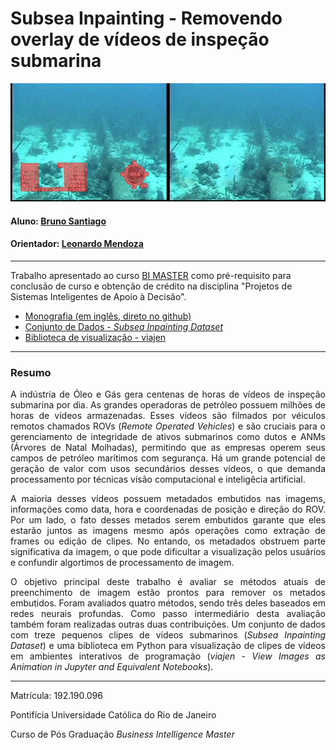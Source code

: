 # Subsea Inpainting - Removendo overlay de vídeos de inspeção submarina

<p align="center">
  <img src="https://github.com/brunomsantiago/subsea_inpainting/raw/main/images/01a_04_fgvc_compare.gif">
</p>  

#### Aluno: [Bruno Santiago](https://github.com/brunomsantiago/)
#### Orientador: [Leonardo Mendoza](https://github.com/leofome8)

---

Trabalho apresentado ao curso [BI MASTER](https://ica.puc-rio.ai/bi-master) como pré-requisito para conclusão de curso e obtenção de crédito na disciplina "Projetos de Sistemas Inteligentes de Apoio à Decisão".

- [Monografia (em inglês, direto no github)](https://github.com/brunomsantiago/subsea_inpainting)
- [Conjunto de Dados - *Subsea Inpainting Dataset*](https://www.kaggle.com/brunomsantiago/subsea-inpainting-dataset)
- [Biblioteca de visualização - viajen](https://github.com/brunomsantiago/viajen)

---

### Resumo

<p align="justify">A indústria de Óleo e Gás gera centenas de horas de vídeos de inspeção submarina por dia. As grandes operadoras de petróleo possuem milhões de horas de vídeos armazenadas. Esses vídeos são filmados por véiculos remotos chamados ROVs (<i>Remote Operated Vehicles</i>) e são cruciais para o gerenciamento de integridade de ativos submarinos como dutos e ANMs (Árvores de Natal Molhadas), permitindo que as empresas operem seus campos de petróleo marítimos com segurança. Há um grande potencial de geração de valor com usos secundários desses vídeos, o que demanda processamento por técnicas visão computacional e inteligêcia artificial.</p>

<p align="justify">A maioria desses vídeos possuem metadados embutidos nas imagems, informações como data, hora e coordenadas de posição e direção do ROV. Por um lado, o fato desses metados serem embutidos garante que eles estarão juntos as imagens mesmo após operações como extração de frames ou edição de clipes. No entando, os metadados obstruem parte significativa da imagem, o que pode dificultar a visualização pelos usuários e confundir algortimos de processamento de imagem.</p>

<p align="justify">O objetivo principal deste trabalho é avaliar se métodos atuais de preenchimento de imagem estão prontos para remover os metados embutidos. Foram avaliados quatro métodos, sendo três deles baseados em redes neurais profundas. Como passo intermediário desta avaliação também foram realizadas outras duas contribuições. Um conjunto de dados com treze pequenos clipes de vídeos submarinos (<i>Subsea Inpainting Dataset</i>) e uma biblioteca em Python para visualização de clipes de vídeos em ambientes interativos de programação (<i>viajen - View Images as Animation in Jupyter and Equivalent Notebooks</i>).</p>

---

Matrícula: 192.190.096

Pontifícia Universidade Católica do Rio de Janeiro

Curso de Pós Graduação *Business Intelligence Master*
